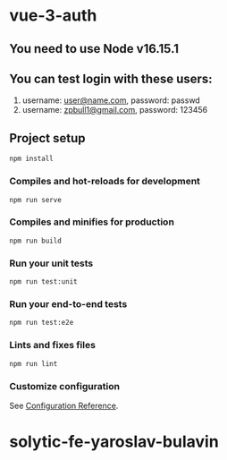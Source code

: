 # vue-3-auth

## You need to use Node v16.15.1

## You can test login with these users:
1. username: user@name.com, password: passwd
2. username: zpbull1@gmail.com, password: 123456
## Project setup
```
npm install
```

### Compiles and hot-reloads for development
```
npm run serve
```

### Compiles and minifies for production
```
npm run build
```

### Run your unit tests
```
npm run test:unit
```

### Run your end-to-end tests
```
npm run test:e2e
```

### Lints and fixes files
```
npm run lint
```

### Customize configuration
See [Configuration Reference](https://cli.vuejs.org/config/).
# solytic-fe-yaroslav-bulavin
